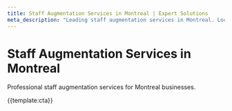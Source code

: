 ```yaml
---
title: Staff Augmentation Services in Montreal | Expert Solutions
meta_description: "Leading staff augmentation services in Montreal. Local expertise, proven results, competitive rates."
---
```


# Staff Augmentation Services in Montreal

Professional staff augmentation services for Montreal businesses.

{{template:cta}}
